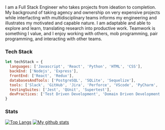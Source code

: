 I am a Full Stack Engineer who takes projects from ideation to completion. My background of taking agency and ownership on very expensive projects while interfacting with multidisciplinary teams informs my engineering and illustrates my motivated and capable nature. I am adaptable and able to explore and learn, translating research into productive work. Teamwork is something I value, and I enjoy working with others, mob programming, pair programming, and interacting with other teams.

### Tech Stack
```javascript
let techStack = {
  languages: ['Javascript', 'React', 'Python', 'HTML', 'CSS'],
  backEnd: ['Nodejs', 'Express'],
  frontEnd: ['React', 'Redux'],
  databasesAndTools: ['PostgreSQL', 'SQLite', 'Sequelize'],
  tools: ['Slack', 'GitHub', 'Jira', 'Perforce', 'VScode', 'PyCharm', 'Heroku', 'Netlify', 'Miro', 'Figma'],
  testingSuites: ['Jest', 'QUnit', 'Supertest'],
  devPractices: ['Test Driven Development', 'Domain Driven Development', 'Pair & Mob Programming', 'Scrum']
}

```

### Stats
[![Top Langs](https://github-readme-stats.vercel.app/api/top-langs/?username=CaseyCameron&layout=compact&theme=vision-friendly-dark)](https://github.com/CaseyCameron/github-readme-stats)
[![My github stats](https://github-readme-stats.vercel.app/api?username=CaseyCameron&hide=stars,issues&show_icons=true&include_all_commits=true&theme=vision-friendly-dark)](https://github.com/CaseyCameron/github-readme-stats)
